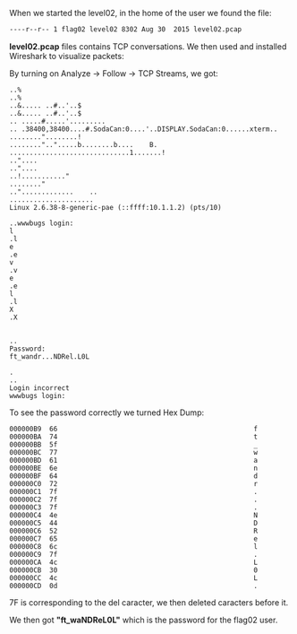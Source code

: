 When we started the level02, in the home of the user we found the file:

```bash
----r--r-- 1 flag02 level02 8302 Aug 30  2015 level02.pcap
```
**level02.pcap** files contains TCP conversations.
We then used and installed Wireshark to visualize packets:

By turning on Analyze -> Follow -> TCP Streams, we got:
```
..%
..%
..&..... ..#..'..$
..&..... ..#..'..$
.. .....#.....'.........
.. .38400,38400....#.SodaCan:0....'..DISPLAY.SodaCan:0......xterm..
........"........!
........"..".....b........b....    B.
..............................1.......!
.."....
.."....
..!..........."
........"
..".............    ..
.....................
Linux 2.6.38-8-generic-pae (::ffff:10.1.1.2) (pts/10)

..wwwbugs login: 
l
.l
e
.e
v
.v
e
.e
l
.l
X
.X


..
Password: 
ft_wandr...NDRel.L0L

.
..
Login incorrect
wwwbugs login: 
```

To see the password correctly we turned Hex Dump: 

```
000000B9  66                                                 f
000000BA  74                                                 t
000000BB  5f                                                 _
000000BC  77                                                 w
000000BD  61                                                 a
000000BE  6e                                                 n
000000BF  64                                                 d
000000C0  72                                                 r
000000C1  7f                                                 .
000000C2  7f                                                 .
000000C3  7f                                                 .
000000C4  4e                                                 N
000000C5  44                                                 D
000000C6  52                                                 R
000000C7  65                                                 e
000000C8  6c                                                 l
000000C9  7f                                                 .
000000CA  4c                                                 L
000000CB  30                                                 0
000000CC  4c                                                 L
000000CD  0d                                                 .
```

7F is corresponding to the del caracter, we then deleted caracters before it.

We then got **"ft_waNDReL0L"** which is the password for the flag02 user.
